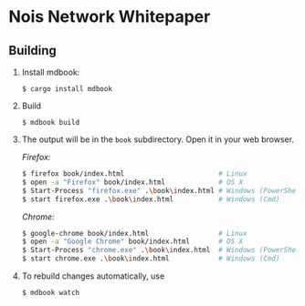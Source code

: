 # Nois Network Whitepaper

## Building

1.  Install mdbook:

    ```
    $ cargo install mdbook
    ```

2.  Build

    ```
    $ mdbook build
    ```

3.  The output will be in the `book` subdirectory. Open it in your web browser.

    _Firefox:_

    ```bash
    $ firefox book/index.html                       # Linux
    $ open -a "Firefox" book/index.html             # OS X
    $ Start-Process "firefox.exe" .\book\index.html # Windows (PowerShell)
    $ start firefox.exe .\book\index.html           # Windows (Cmd)
    ```

    _Chrome:_

    ```bash
    $ google-chrome book/index.html                 # Linux
    $ open -a "Google Chrome" book/index.html       # OS X
    $ Start-Process "chrome.exe" .\book\index.html  # Windows (PowerShell)
    $ start chrome.exe .\book\index.html            # Windows (Cmd)
    ```

4.  To rebuild changes automatically, use

    ```
    $ mdbook watch
    ```
